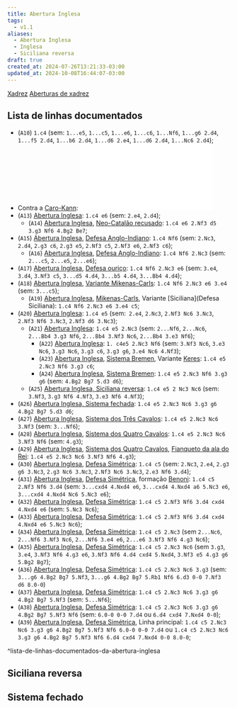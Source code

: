 ```yaml
---
title: Abertura Inglesa
tags:
  - v1.1
aliases:
  - Abertura Inglesa
  - Inglesa
  - Siciliana reversa
draft: true
created_at: 2024-07-26T13:21:33-03:00
updated_at: 2024-10-08T16:44:07-03:00
---
```


[Xadrez](../../08/06/Xadrez.md)
[Aberturas de xadrez](Xadrez_Aberturas.md)
## Lista de linhas documentados
- (`A10`) `1.c4` (sem: `1...e5`, `1...c5`, `1...e6`, `1...c6`, `1...Nf6`, `1...g6 2.d4`, `1...f5 2.d4`, `1...b6 2.d4`, `1...d6 2.e4`, `1...d6 2.d4`, `1...Nc6 2.d4`);
-  Contra a [Caro-Kann](Xadrez_Caro_Kann.md): ![2024-07-05-Caro_Kann](Xadrez_Caro_Kann.md#Linhas%20contra%20a%20abertura%20inglesa)
-  (`A13`) [Abertura Inglesa](Xadrez_Abertura_Inglesa.md): `1.c4 e6` (sem: `2.e4`, `2.d4`);
	-  (`A14`) [Abertura Inglesa](Xadrez_Abertura_Inglesa.md), [Neo-Catalão recusado](../12/Neo_Catalao_recusado.md): `1.c4 e6 2.Nf3 d5 3.g3 Nf6 4.Bg2 Be7`;
-  (`A15`) [Abertura Inglesa](Xadrez_Abertura_Inglesa.md), [Defesa Anglo-Indiano](../12/Xadrez_Defesa_Anglo_Indiano.md): `1.c4 Nf6` (sem: `2.Nc3`, `2.d4`, `2.g3 c6`, `2.g3 e5`, `2.Nf3 c5`, `2.Nf3 e6`, `2.Nf3 c6`);
	-  (`A16`) [Abertura Inglesa](Xadrez_Abertura_Inglesa.md), [Defesa Anglo-Indiano](../12/Xadrez_Defesa_Anglo_Indiano.md): `1.c4 Nf6 2.Nc3` (sem: `2...c5`, `2...e5`, `2...e6`);
- (`A17`) [Abertura Inglesa](Xadrez_Abertura_Inglesa.md), [Defesa ouriço](../12/Xadrez_Defesa_ourico.md): `1.c4 Nf6 2.Nc3 e6` (sem: `3.e4`, `3.d4`, `3.Nf3 c5`, `3...d5 4.d4`, `3...b5 4.d4`, `3...Bb4 4.d4`);
- (`A18`) [Abertura Inglesa](Xadrez_Abertura_Inglesa.md), [Variante Mikenas-Carls](../12/Xadrez_Mikenas_Carls.md): `1.c4 Nf6 2.Nc3 e6 3.e4` (sem: `3...c5`);
	- (`A19`) [Abertura Inglesa](Xadrez_Abertura_Inglesa.md), [Mikenas-Carls](../12/Xadrez_Mikenas_Carls.md), Variante [Siciliana](Defesa Siciliana): `1.c4 Nf6 2.Nc3 e6 3.e4 c5`;
-  (`A20`) [Abertura Inglesa](Xadrez_Abertura_Inglesa.md): `1.c4 e5` (sem:` 2.e4`, `2.Nc3`, `2.Nf3 Nc6 3.Nc3`, `2.Nf3 Nf6 3.Nc3`, `2.Nf3 d6 3.Nc3`);
	-  (`A21`) [Abertura Inglesa](Xadrez_Abertura_Inglesa.md): `1.c4 e5 2.Nc3` (sem: `2...Nf6`, `2...Nc6`, `2...Bb4 3.g3 Nf6`, `2...Bb4 3.Nf3 Nc6`, `2...Bb4 3.e3 Nf6`);
		-  (`A22`) [Abertura Inglesa](Xadrez_Abertura_Inglesa.md): `1. c4e5 2.Nc3 Nf6` (sem: `3.Nf3 Nc6`, `3.e3 Nc6`, `3.g3 Nc6`, `3.g3 c6`, `3.g3 g6`, `3.e4 Nc6 4.Nf3`);
		-  (`A23`) [Abertura Inglesa](Xadrez_Abertura_Inglesa.md), [Sistema Bremen](../12/Xadrez_Sistema_Bremen.md), Variante [Keres](../12/Xadrez_Keres.md): `1.c4 e5 2.Nc3 Nf6 3.g3 c6`;
		-  (`A24`) [Abertura Inglesa](Xadrez_Abertura_Inglesa.md), [Sistema Bremen](../12/Xadrez_Sistema_Bremen.md): `1.c4 e5 2.Nc3 Nf6 3.g3 g6` (sem: `4.Bg2 Bg7 5.d3 d6`);
	-  (`A25`) [Abertura Inglesa, Siciliana reversa](Xadrez_Abertura_Inglesa.md): `1.c4 e5 2 Nc3 Nc6` (sem: `3.Nf3`, `3.g3 Nf6 4.Nf3`, `3.e3 Nf6 4.Nf3`);
-  (`A26`) [Abertura Inglesa, Sistema fechada](Xadrez_Abertura_Inglesa.md): `1.c4 e5 2.Nc3 Nc6 3.g3 g6 4.Bg2 Bg7 5.d3 d6`;
-  (`A27`) [Abertura Inglesa](Xadrez_Abertura_Inglesa.md), [Sistema dos Três Cavalos](../12/Xadrez_Sistema_dos_Tres_Cavalos.md): `1.c4 e5 2.Nc3 Nc6 3.Nf3` (sem: `3...Nf6`);
-  (`A28`) [Abertura Inglesa](Xadrez_Abertura_Inglesa.md), [Sistema dos Quatro Cavalos](../12/Xadrez_Sistema_dos_Quatro_Cavalos.md): `1.c4 e5 2.Nc3 Nc6 3.Nf3 Nf6` (sem: `4.g3`);
-  (`A29`) [Abertura Inglesa](Xadrez_Abertura_Inglesa.md), [Sistema dos Quatro Cavalos](../12/Xadrez_Sistema_dos_Quatro_Cavalos.md), [Fianqueto da ala do Rei](Xadrez_Fianqueto.md): `1.c4 e5 2.Nc3 Nc6 3.Nf3 Nf6 4.g3`);
-  (`A30`) [Abertura Inglesa](Xadrez_Abertura_Inglesa.md), [Defesa Simétrica](Xadrez_Defesa_Simetrica.md): `1.c4 c5` (sem: `2.Nc3`, `2.e4`, `2.g3 g6 3.Nc3`, `2.g3 Nc6 3.Nc3`, `2.Nf3 Nc6 3.Nc3`, `2.e3 Nf6 3.d4`);
-  (`A31`) [Abertura Inglesa](Xadrez_Abertura_Inglesa.md), [Defesa Simétrica](Xadrez_Defesa_Simetrica.md), formação [Benoni](../12/Xadrez_Benoni.md): `1.c4 c5 2.Nf3 Nf6 3.d4` (sem: `3...cxd4 4.Nxd4 e6`, `3...cxd4 4.Nxd4 a6 5.Nc3 e6`, `3...cxd4 4.Nxd4 Nc6 5.Nc3 e6`);
-  (`A32`) [Abertura Inglesa](Xadrez_Abertura_Inglesa.md), [Defesa Simétrica](Xadrez_Defesa_Simetrica.md): `1.c4 c5 2.Nf3 Nf6 3.d4 cxd4 4.Nxd4 e6` (sem: `5.Nc3 Nc6`);
-  (`A33`) [Abertura Inglesa](Xadrez_Abertura_Inglesa.md), [Defesa Simétrica](Xadrez_Defesa_Simetrica.md): `1.c4 c5 2.Nf3 Nf6 3.d4 cxd4 4.Nxd4 e6 5.Nc3 Nc6`);
-  (`A34`) [Abertura Inglesa](Xadrez_Abertura_Inglesa.md), [Defesa Simétrica](Xadrez_Defesa_Simetrica.md): `1.c4 c5 2.Nc3` (sem `2...Nc6`, `2...Nf6 3.Nf3 Nc6`, `2...Nf6 3.e4 e6`, `2...e6 3.Nf3 Nf6 4.g3 Nc6`);
-  (`A35`) [Abertura Inglesa](Xadrez_Abertura_Inglesa.md), [Defesa Simétrica](Xadrez_Defesa_Simetrica.md): `1.c4 c5 2.Nc3 Nc6` (sem `3.g3`, `3.e4`, `3.Nf3 Nf6 4.g3 e6`, `3.Nf3 Nf6 4.d4 cxd4 5.Nxd4`, `3.Nf3 e5 4.g3 g6 5.Bg2 Bg7`);
- (`A36`) [Abertura Inglesa](Xadrez_Abertura_Inglesa.md), [Defesa Simétrica](Xadrez_Defesa_Simetrica.md): `1.c4 c5 2.Nc3 Nc6 3.g3` (sem: `3...g6 4.Bg2 Bg7 5.Nf3`, `3...g6 4.Bg2 Bg7 5.Rb1 Nf6 6.d3 0-0 7.Nf3 d6 8.0-0`)
- (`A37`) [Abertura Inglesa](Xadrez_Abertura_Inglesa.md), [Defesa Simétrica](Xadrez_Defesa_Simetrica.md): `1.c4 c5 2.Nc3 Nc6 3.g3 g6 4.Bg2 Bg7 5.Nf3` (sem: `5...Nf6`);
- (`A38`) [Abertura Inglesa](Xadrez_Abertura_Inglesa.md), [Defesa Simétrica](Xadrez_Defesa_Simetrica.md): `1.c4 c5 2.Nc3 Nc6 3.g3 g6 4.Bg2 Bg7 5.Nf3 Nf6` (sem: `6.0-0 0-0 7.d4` ou `6.d4 cxd4 7.Nxd4 0-0`);
- (`A39`) [Abertura Inglesa](Xadrez_Abertura_Inglesa.md), [Defesa Simétrica](Xadrez_Defesa_Simetrica.md), Linha principal: `1.c4 c5 2.Nc3 Nc6 3.g3 g6 4.Bg2 Bg7 5.Nf3 Nf6 6.0-0 0-0 7.d4` ou `1.c4 c5 2.Nc3 Nc6 3.g3 g6 4.Bg2 Bg7 5.Nf3 Nf6 6.d4 cxd4 7.Nxd4 0-0 8.0-0`;

^lista-de-linhas-documentados-da-abertura-inglesa

## Siciliana reversa

## Sistema fechado 